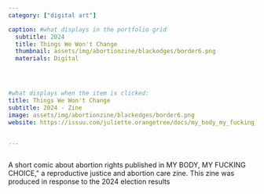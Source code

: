 ```yaml
---
category: ["digital art"]

caption: #what displays in the portfolio grid
  subtitle: 2024
  title: Things We Won't Change 
  thumbnail: assets/img/abortionzine/blackedges/border6.png
  materials: Digital




#what displays when the item is clicked:
title: Things We Won't Change
subtitle: 2024 - Zine
image: assets/img/abortionzine/blackedges/border6.png
website: https://issuu.com/juliette.orangetree/docs/my_body_my_fucking_choice_3?fbclid=PAZXh0bgNhZW0CMTEAAaZdegCPyR64cZk3bM1Hzpcs6poVTnICZFWfVY69JTTo0QrmkUCwdETgPaw_aem_Ry2FeHQJR6cLnLsF8XDqYg 


---
```

<div class="row padded">
 <div class="col-md-12 col-sm-12 ">
     <img class="img-fluid d-block mx-auto" src="assets/img/abortionzine/blackedges/border1.png" alt=""/>
  </div>
   <div class="col-md-12 col-sm-12 ">
     <img class="img-fluid d-block mx-auto" src="assets/img/abortionzine/blackedges/border2.png" alt=""/>
  </div>
   <div class="col-md-12 col-sm-12">
     <img class="img-fluid d-block mx-auto" src="assets/img/abortionzine/blackedges/border3.png" alt=""/>
  </div>
     <div class="col-md-12 col-sm-12">
     <img class="img-fluid d-block mx-auto" src="assets/img/abortionzine/blackedges/border4.png" alt=""/>
  </div>
   <div class="col-md-12 col-sm-12">
     <img class="img-fluid d-block mx-auto" src="assets/img/abortionzine/blackedges/border5.png" alt=""/>
  </div>
     <div class="col-md-12 col-sm-12 ">
     <img class="img-fluid d-block mx-auto" src="assets/img/abortionzine/blackedges/border6.png" alt=""/>
  </div>
   <div class="col-md-12 col-sm-12 ">
     <img class="img-fluid d-block mx-auto" src="assets/img/abortionzine/blackedges/border7.png" alt=""/>
  </div>
     <div class="col-md-12 col-sm-12 ">
     <img class="img-fluid d-block mx-auto" src="assets/img/abortionzine/blackedges/border8.png" alt=""/>
  </div>
</div>

A short comic about abortion rights published in MY BODY, MY FUCKING CHOICE," a reproductive justice and abortion care zine. This zine was produced in response to the 2024 election results
